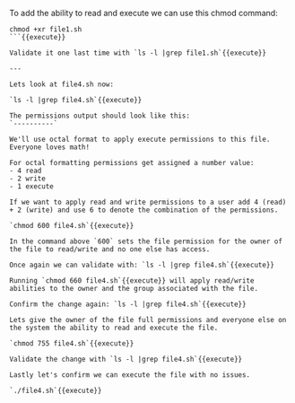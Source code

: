 To add the ability to read and execute we can use this chmod command: 
```
chmod +xr file1.sh
```{{execute}} 

Validate it one last time with `ls -l |grep file1.sh`{{execute}}

---

Lets look at file4.sh now:

`ls -l |grep file4.sh`{{execute}}

The permissions output should look like this:
`----------`

We'll use octal format to apply execute permissions to this file. Everyone loves math!

For octal formatting permissions get assigned a number value:
- 4 read
- 2 write
- 1 execute

If we want to apply read and write permissions to a user add 4 (read) + 2 (write) and use 6 to denote the combination of the permissions.

`chmod 600 file4.sh`{{execute}}

In the command above `600` sets the file permission for the owner of the file to read/write and no one else has access.

Once again we can validate with: `ls -l |grep file4.sh`{{execute}}

Running `chmod 660 file4.sh`{{execute}} will apply read/write abilities to the owner and the group associated with the file.

Confirm the change again: `ls -l |grep file4.sh`{{execute}}

Lets give the owner of the file full permissions and everyone else on the system the ability to read and execute the file.

`chmod 755 file4.sh`{{execute}}

Validate the change with `ls -l |grep file4.sh`{{execute}}

Lastly let's confirm we can execute the file with no issues.

`./file4.sh`{{execute}}